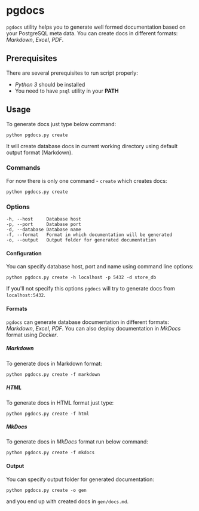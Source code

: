 # pgdocs

`pgdocs` utility helps you to generate well formed documentation based on your PostgreSQL meta data. You can create docs in different formats: *Markdown*, *Excel*, *PDF*.

## Prerequisites

There are several prerequisites to run script properly:

- *Python 3* should be installed
- You need to have `psql` utility in your **PATH**

## Usage

To generate docs just type below command:

```shell
python pgdocs.py create
```

It will create database docs in current working directory using default output format (Markdown).

### Commands

For now there is only one command - `create` which creates docs:

```shell
python pgdocs.py create
```

### Options

```
-h, --host     Database host
-p, --port     Database port
-d, --database Database name
-f, --format   Format in which documentation will be generated
-o, --output   Output folder for generated documentation
```

#### Configuration

You can specify database host, port and name using command line options:

```shell
python pgdocs.py create -h localhost -p 5432 -d store_db 
```

If you'll not specify this options `pgdocs` will try to generate docs from `localhost:5432`.

#### Formats

`pgdocs` can generate database documentation in different formats: *Markdown*, *Excel*, *PDF*. You can also deploy documentation in *MkDocs* format using *Docker*.

##### Markdown

To generate docs in Markdown format:

```shell
python pgdocs.py create -f markdown
```

##### HTML

To generate docs in HTML format just type:

```shell
python pgdocs.py create -f html
```

##### MkDocs

To generate docs in *MkDocs* format run below command:

```shell
python pgdocs.py create -f mkdocs
```

#### Output

You can specify output folder for generated documentation:

```shell
python pgdocs.py create -o gen
```

and you end up with created docs in `gen/docs.md`.
